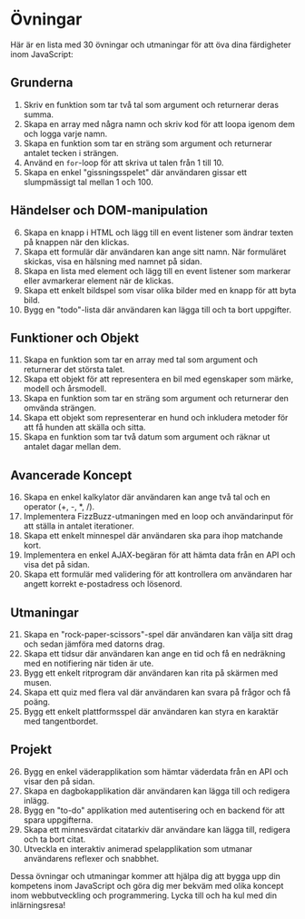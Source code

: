 # Övningar

<!-- markdownlint-disable MD029 -->

Här är en lista med 30 övningar och utmaningar för att öva dina färdigheter inom JavaScript:

## Grunderna

1. Skriv en funktion som tar två tal som argument och returnerar deras summa.
2. Skapa en array med några namn och skriv kod för att loopa igenom dem och logga varje namn.
3. Skapa en funktion som tar en sträng som argument och returnerar antalet tecken i strängen.
4. Använd en `for`-loop för att skriva ut talen från 1 till 10.
5. Skapa en enkel "gissningsspelet" där användaren gissar ett slumpmässigt tal mellan 1 och 100.

## Händelser och DOM-manipulation

6. Skapa en knapp i HTML och lägg till en event listener som ändrar texten på knappen när den klickas.
7. Skapa ett formulär där användaren kan ange sitt namn. När formuläret skickas, visa en hälsning med namnet på sidan.
8. Skapa en lista med element och lägg till en event listener som markerar eller avmarkerar element när de klickas.
9. Skapa ett enkelt bildspel som visar olika bilder med en knapp för att byta bild.
10. Bygg en "todo"-lista där användaren kan lägga till och ta bort uppgifter.

## Funktioner och Objekt

11. Skapa en funktion som tar en array med tal som argument och returnerar det största talet.
12. Skapa ett objekt för att representera en bil med egenskaper som märke, modell och årsmodell.
13. Skapa en funktion som tar en sträng som argument och returnerar den omvända strängen.
14. Skapa ett objekt som representerar en hund och inkludera metoder för att få hunden att skälla och sitta.
15. Skapa en funktion som tar två datum som argument och räknar ut antalet dagar mellan dem.

## Avancerade Koncept

16. Skapa en enkel kalkylator där användaren kan ange två tal och en operator (+, -, *, /).
17. Implementera FizzBuzz-utmaningen med en loop och användarinput för att ställa in antalet iterationer.
18. Skapa ett enkelt minnespel där användaren ska para ihop matchande kort.
19. Implementera en enkel AJAX-begäran för att hämta data från en API och visa det på sidan.
20. Skapa ett formulär med validering för att kontrollera om användaren har angett korrekt e-postadress och lösenord.

## Utmaningar

21. Skapa en "rock-paper-scissors"-spel där användaren kan välja sitt drag och sedan jämföra med datorns drag.
22. Skapa ett tidsur där användaren kan ange en tid och få en nedräkning med en notifiering när tiden är ute.
23. Bygg ett enkelt ritprogram där användaren kan rita på skärmen med musen.
24. Skapa ett quiz med flera val där användaren kan svara på frågor och få poäng.
25. Bygg ett enkelt plattformsspel där användaren kan styra en karaktär med tangentbordet.

## Projekt

26. Bygg en enkel väderapplikation som hämtar väderdata från en API och visar den på sidan.
27. Skapa en dagbokapplikation där användaren kan lägga till och redigera inlägg.
28. Bygg en "to-do" applikation med autentisering och en backend för att spara uppgifterna.
29. Skapa ett minnesvärdat citatarkiv där användare kan lägga till, redigera och ta bort citat.
30. Utveckla en interaktiv animerad spelapplikation som utmanar användarens reflexer och snabbhet.

Dessa övningar och utmaningar kommer att hjälpa dig att bygga upp din kompetens inom JavaScript och göra dig mer bekväm med olika koncept inom webbutveckling och programmering. Lycka till och ha kul med din inlärningsresa!